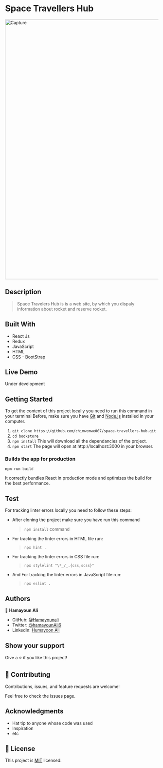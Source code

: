 # Space Travellers Hub

<img width="852" alt="Capture" src="https://user-images.githubusercontent.com/22744775/186435992-8f1d2589-1069-4eae-9d70-f9f82c57b9a8.PNG">

## Description
> Space Travelers Hub is is a web site, by which you dispaly information about rocket and reserve rocket. 

## Built With
- React Js
- Redux 
- JavaScript 
- HTML
- CSS - BootStrap

## Live Demo

Under development 

## Getting Started

To get the content of this project locally you need to run this command in your terminal
Before, make sure you have [Git](https://www.linode.com/docs/guides/how-to-install-git-on-linux-mac-and-windows/) and [Node.js](https://nodejs.dev/learn/how-to-install-nodejs) installed in your computer.

1. `git clone https://github.com/chimwemwe007/space-travellers-hub.git`
2. `cd bookstore`
3. `npm install` 
  This will download all the dependancies of the project.
4. `npm start` 
  The page will open at http://localhost:3000 in your browser.

### Builds the app for production

`npm run build`

It correctly bundles React in production mode and optimizes the build for the best performance. 

## Test

For tracking linter errors locally you need to follow these steps:

- After cloning the project make sure you have run this command

  > `npm install` command

- For tracking the linter errors in HTML file run:

  > `npx hint .`

- For tracking the linter errors in CSS file run:

  > `npx stylelint "\*_/_.{css,scss}"`

- And For tracking the linter errors in JavaScript file run:

  > `npx eslint .`


## Authors

👤 **Hamayoun Ali**

- GitHub: [@Hamayounali](https://github.com/Hamayounali)
- Twitter: [@hamayounAli6](https://twitter.com/hamayounAli6)
- LinkedIn: [Humayoon Ali](https://www.linkedin.com/in/humayoon-ali-663ba2239)


## Show your support

Give a ⭐️ if you like this project!

## 🤝 Contributing

Contributions, issues, and feature requests are welcome!

Feel free to check the issues page.

## Acknowledgments

- Hat tip to anyone whose code was used
- Inspiration
- etc

## 📝 License

This project is [MIT](./LICENSE) licensed.
